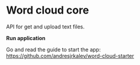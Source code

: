 # Word cloud core

API for get and upload text files.

**Run application**

Go and read the guide to start the app: https://github.com/andresjrkalev/word-cloud-starter
